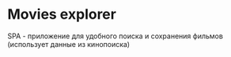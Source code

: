 # Movies explorer
SPA - приложение для удобного поиска и сохранения фильмов (использует данные из кинопоиска)
